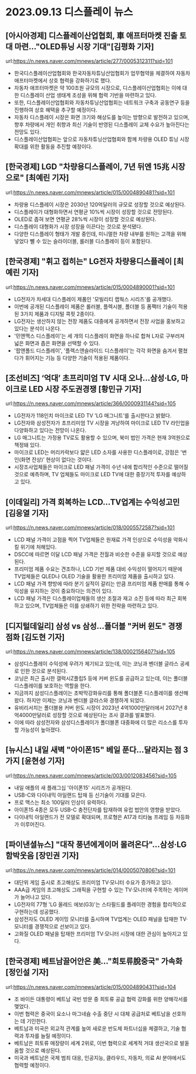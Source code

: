# 2023.09.13 디스플레이 뉴스

## [아시아경제] 디스플레이산업협회, 車 애프터마켓 진출 토대 마련…"OLED튜닝 시장 기대"[김평화 기자]
url:https://n.news.naver.com/mnews/article/277/0005312311?sid=101
- 한국디스플레이산업협회와 한국자동차튜닝산업협회가 업무협약을 체결하여 자동차 애프터마켓에서 상호 협력을 강화하기로 했다.
- 자동차 애프터마켓은 약 100조원 규모의 시장으로, 디스플레이산업협회는 이에 대한 디스플레이 산업 생태계 조성을 위해 협력 기반을 마련하고 있다.
- 또한, 디스플레이산업협회와 자동차튜닝산업협회는 네트워크 구축과 공동연구 등을 진행하여 상호 혜택을 추구할 예정이다.
- 자동차 디스플레이 시장은 화면 크기와 해상도를 높이는 방향으로 발전하고 있으며, 향후 차량에서 개인 취향과 최신 기술이 반영된 디스플레이 교체 수요가 높아진다는 전망도 있다.
- 디스플레이산업협회는 앞으로 자동차튜닝산업협회와 함께 차량용 OLED 튜닝 시장 확대를 위한 활동을 추진할 예정이다.

## [한국경제] LGD "차량용디스플레이, 7년 뒤엔 15兆 시장으로" [최예린 기자]
url:https://n.news.naver.com/mnews/article/015/0004890481?sid=101
- 차량용 디스플레이 시장은 2030년 120억달러의 규모로 성장할 것으로 예상된다.
- 디스플레이가 대형화하면서 연평균 10%씩 시장이 성장할 것으로 전망된다.
- OLED로 좁혀 보면 연평균 28%씩 시장이 성장할 것으로 예상된다.
- 디스플레이 대형화가 시장 성장을 이끈다는 것으로 분석됐다.
- 다양한 디스플레이 형태가 개발 중인데, 미니멀한 차량 내부를 원하는 고객을 위해 넣었다 뺄 수 있는 슬라이더블, 롤러블 디스플레이 등이 포함된다.

## [한국경제] "휘고 접히는" LG전자 차량용디스플레이 [최예린 기자]
url:https://n.news.naver.com/mnews/article/015/0004890001?sid=101
- LG전자가 차세대 디스플레이 제품인 '모빌리티 랩웍스 시리즈'를 공개했다.
- 이번에 공개된 디스플레이 제품은 롤러블, 플렉시블, 폴더블 등 폼팩터 기술이 적용된 3가지 제품과 디지털 콕핏 2종이다.
- LG전자는 생산하지 않는 전장 제품도 대중에게 공개하면서 전장 사업을 홍보하고 있다는 분석이 나온다.
- '민앤맥스 디스플레이'는 세 개의 디스플레이 화면을 하나로 합쳐 L자로 구부러져 넓은 화면과 좁은 화면을 선택할 수 있다.
- '팝앤폴드 디스플레이', '플렉스앤슬라이드 디스플레이'는 각각 화면을 숨겨서 펼쳤다가 휘어지는 기능 등 다양한 기술이 적용된 제품이다.

## [조선비즈] ‘억대’ 초프리미엄 TV 시대 오나…삼성·LG, 마이크로 LED 시장 주도권경쟁 [황민규 기자]
url:https://n.news.naver.com/mnews/article/366/0000931144?sid=105
- LG전자가 118인치 마이크로 LED TV 'LG 매그니트'를 출시한다고 밝혔다.
- LG전자와 삼성전자가 초프리미엄 TV 시장을 겨냥하여 마이크로 LED TV 라인업을 다양화하고 있다는 전망이 나온다.
- LG 매그니트는 가정용 TV로도 활용할 수 있으며, 북미 법인 가격은 현재 3억원으로 책정돼 있다.
- 마이크로 LED는 머리카락보다 얇은 LED 소자를 사용한 디스플레이로, 강점은 '번인(화면 잔상)’ 현상이 없다는 것이다.
- 시장조사업체들은 마이크로 LED 패널 가격이 수년 내에 합리적인 수준으로 떨어질 것으로 예측하며, TV 업체들도 마이크로 LED TV에 대한 중장기적 투자를 예상하고 있다.

## [이데일리] 가격 회복하는 LCD…TV업계는 수익성고민 [김응열 기자]
url:https://n.news.naver.com/mnews/article/018/0005572587?sid=101
- LCD 패널 가격이 고점을 찍어 TV업체들은 원재료 가격 인상으로 수익성을 악화시킬 위기에 처해있다.
- DSCC에 따르면 이달 LCD 패널 가격은 전월과 비슷한 수준을 유지할 것으로 예상된다.
- 프리미엄 제품 수요는 견조하나, LCD 기반 제품 대비 수익성이 떨어지기 때문에 TV업체들은 QLED나 OLED 기술을 활용한 프리미엄 제품을 출시하고 있다.
- LCD 패널 가격 향방에 따라 분기 실적이 갈리는 만큼 프리미엄 제품 판매를 통해 수익성을 유지하는 것이 중요하다는 의견이 있다.
- LCD 패널 가격은 디스플레이업체들의 생산 조절과 재고 소진 등에 따라 최근 회복하고 있으며, TV업체들은 이를 상쇄하기 위한 전략을 마련하고 있다.

## [디지털데일리] 삼성 vs 삼성…폴더블 "커버 윈도" 경쟁 점화 [김도현 기자]
url:https://n.news.naver.com/mnews/article/138/0002156407?sid=105
- 삼성디스플레이 수익성에 우려가 제기되고 있는데, 이는 코닝과 벤더블 글라스 공세로 인한 것으로 분석된다.
- 코닝은 최근 출시한 갤럭시Z플립5 등에 커버 윈도를 공급하고 있는데, 이는 폴더블 디스플레이를 보호하는 역할을 한다.
- 지금까지 삼성디스플레이는 초박막강화유리를 통해 폴더블폰 디스플레이를 생산해왔다. 하지만 이제는 코닝과 벤더블 글라스와 경쟁하게 되었다.
- 유비리서치는 폴더블용 커버 윈도 시장이 2023년 4억1000만달러에서 2027년 8억4000만달러로 성장할 것으로 예상된다는 조사 결과를 발표했다.
- 이에 따라 삼성전자와 삼성디스플레이가 폴더블폰 대중화에 더 많은 리소스를 투자할 가능성이 높아졌다.

## [뉴시스] 내일 새벽 "아이폰15" 베일 푼다…달라지는 점 3가지 [윤현성 기자]
url:https://n.news.naver.com/mnews/article/003/0012083456?sid=105
- 내일 애플의 새 플래그십 '아이폰15' 시리즈가 공개된다.
- USB-C와 다이내믹 아일랜드 탑재 등 신기술이 기대를 모은다.
- 프로 맥스는 최소 100달러 인상이 유력하다.
- 아이폰15 4종은 모두 USB-C 충전단자를 탑재하여 유럽 법안의 영향을 받았다.
- 다이내믹 아일랜드가 전 모델로 확대되며, 프로형은 A17과 티타늄 프레임 등 차등화가 이루어진다.

## [파이낸셜뉴스] "대작 풍년에게이머 몰려온다"…삼성·LG 함박웃음 [장민권 기자]
url:https://n.news.naver.com/mnews/article/014/0005070806?sid=101
- 대단위 게임 출시로 초고해상도 프리미엄 TV·모니터 수요가 증가하고 있다.
- AAA급 게임의 초고해상도 그래픽을 구현할 수 있는 TV·모니터에 주목하는 게이머가 늘어나고 있다.
- LG전자의 77형 'LG 올레드 에보(G3)'는 스타필드를 플레이한 경험을 합리적으로 구현하는데 성공했다.
- 삼성전자도 OLED 게이밍 모니터를 출시하며 TV업계는 OLED 패널을 탑재한 TV·모니터를 경쟁적으로 선보이고 있다.
- 고화질 OLED 패널을 탑재한 프리미엄 TV·모니터 시장에 대한 관심이 높아지고 있다.

## [한국경제] 베트남끌어안은 美…"희토류脫중국" 가속화 [정인설 기자]
url:https://n.news.naver.com/mnews/article/015/0004890431?sid=104
- 조 바이든 대통령이 베트남 국빈 방문 중 희토류 공급 협력 강화를 위한 양해각서를 맺었다. 
- 이번 협력은 중국이 요소나 마그네슘 수출 중단 시 대체 공급처로 베트남을 선호하는 데 기인한다.
- 베트남과 미국은 외교적 관계를 높여 새로운 반도체 파트너십을 체결하고, 기술 협력과 투자를 늘릴 예정이다.
- 베트남은 희토류 매장량이 세계 2위로, 이번 협력으로 세계적 거대 생산국으로 발돋움할 것으로 예상된다.
- 미국과 베트남은 국제 범죄 대응, 인공지능, 클라우드, 자동차, 의료 AI 분야에서도 협력할 예정이다.